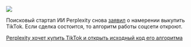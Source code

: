 <!--2025-03-22 09:07:54-->
<div class="yb">
  <div class="rss smaller1 habr"><img src="https://habrastorage.org/getpro/habr/upload_files/3da/c79/fd0/3dac79fd0f0693003bb26951cd49b500.JPG" /><p>Поисковый стартап ИИ Perplexity снова <a href="https://www.perplexity.ai/hub/blog/rebuilding-tiktok-in-america" rel="noopener noreferrer nofollow">заявил</a> о намерении выкупить TikTok. Если сделка состоится, то алгоритм работы соцсети откроют.</p> <a... <br><a class="light" href="https://habr.com/ru/news/893322/?utm_source=habrahabr&utm_medium=rss&utm_campaign=893322">Perplexity хочет купить TikTok и открыть исходный код его алгоритма</a></div>
</div>
